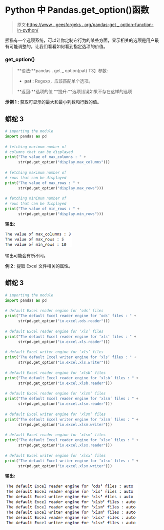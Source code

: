 # Python 中 Pandas.get_option()函数

> 原文:[https://www . geesforgeks . org/pandas-get _ option-function-in-python/](https://www.geeksforgeeks.org/pandas-get_option-function-in-python/)

熊猫有一个选项系统，可以让你定制它行为的某些方面，显示相关的选项是用户最有可能调整的。让我们看看如何看到指定选项的价值。

### get_option()

> **语法:**pandas . get _ option(pat)
> T3】参数:
> 
> *   **pat :** Regexp，应该匹配单个选项。
> 
> **返回:**选项的值
> **提升:**选项错误如果不存在这样的选项

**示例 1 :** 获取可显示的最大和最小列数和行数的值。

## 蟒蛇 3

```py
# importing the module
import pandas as pd

# fetching maximum number of
# columns that can be displayed
print("The value of max_columns : " +
      str(pd.get_option("display.max_columns")))

# fetching maximum number of
# rows that can be displayed
print("The value of max_rows : " +
      str(pd.get_option("display.max_rows")))

# fetching minimum number of
# rows that can be displayed
print("The value of min_rows : " +
      str(pd.get_option("display.min_rows")))
```

**输出:**

![](img/c11186db162833341998a0712657027e.png)

输出可能会有所不同。

**例 2 :** 提取 Excel 文件相关的属性。

## 蟒蛇 3

```py
# importing the module
import pandas as pd

# default Excel reader engine for ‘ods’ files
print("The default Excel reader engine for ‘ods’ files : " +
      str(pd.get_option("io.excel.ods.reader")))

# default Excel reader engine for ‘xls’ files
print("The default Excel reader engine for ‘xls’ files : " +
      str(pd.get_option("io.excel.xls.reader")))

# default Excel writer engine for ‘xls’ files
print("The default Excel writer engine for ‘xls’ files : " +
      str(pd.get_option("io.excel.xls.writer")))

# default Excel reader engine for ‘xlsb’ files
print("The default Excel reader engine for ‘xlsb’ files : " +
      str(pd.get_option("io.excel.xlsb.reader")))

# default Excel reader engine for ‘xlsm’ files
print("The default Excel reader engine for ‘xlsm’ files : " +
      str(pd.get_option("io.excel.xlsm.reader")))

# default Excel writer engine for ‘xlsm’ files
print("The default Excel writer engine for ‘xlsm’ files : " +
      str(pd.get_option("io.excel.xlsm.writer")))

# default Excel reader engine for ‘xlsm’ files
print("The default Excel reader engine for ‘xlsx’ files : " +
      str(pd.get_option("io.excel.xlsx.reader")))

# default Excel writer engine for ‘xlsx’ files
print("The default Excel writer engine for ‘xlsx’ files : " +
      str(pd.get_option("io.excel.xlsx.writer")))
```

**输出:**

![](img/8ddf91f074d8d802deb0f978bc104131.png)